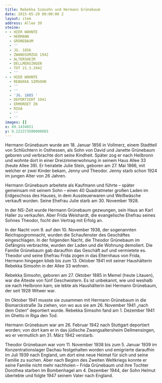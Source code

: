```yaml
---
title: Rebekka Simsohn und Hermann Grünebaum
date: 2015-05-20 00:00:00 Z
layout: item
address: Allee 39
steine:
- - HIER WOHNTE
  - HERMANN
  - GRÜNEBAUM
  - ''
  - JG. 1856
  - ZWANGSUMZUG 1942
  - ALTERSHEIM
  - DELLMENSINGEN
  - TOT 21.3.1942
  - ''
- - HIER WOHNTE
  - REBEKKA SIMSOHN
  - ''
  - ''
  - 'JG. 1885 '
  - DEPORTIERT 1941
  - ERMORDET IN
  - RIGA
  - ''
  - ''
images: []
x: 49.1434651
y: 9.222373500000003
---
```


Hermann Grünebaum wurde am 18. Januar 1856 in Vollmerz, einem Stadtteil von Schlüchtern in Osthessen, als Sohn von David und Janette Grünebaum geboren und verbrachte dort seine Kindheit. Später zog er nach Heilbronn und wohnte dort in einer Dreizimmerwohnung in seinem Haus Allee 33 (heute Allee 39). Er heiratete Julie Stein, geboren am 27. Mai 1866, mit welcher er zwei Kinder bekam, Jenny und Theodor. Jenny starb schon 1924 im jungen Alter von 26 Jahren.

Hermann Grünebaum arbeitete als Kaufmann und führte – später gemeinsam mit seinem Sohn – einen 40 Quadratmeter großen Laden im Erdgeschoss des Hauses, in dem Aussteuerwaren und Weißwäsche verkauft wurden. Seine Ehefrau Julie starb am 30. November 1928.

In der NS-Zeit wurde Hermann Grünebaum gezwungen, sein Haus an Karl Haller zu verkaufen. Aber Frida Weishardt, die evangelische Ehefrau seines Sohnes Theodor, focht den Vertrag mit Erfolg an.

In der Nacht vom 9. auf den 10. November 1938, der sogenannten Reichspogromnacht, wurden die Schaufenster des Geschäftes eingeschlagen. In der folgenden Nacht, die Theodor Grünebaum im Gefängnis verbrachte, wurden der Laden und die Wohnung demoliert. Die Familie Grünebaum gab daraufhin das Geschäft auf und vermietete es. Theodor und seine Ehefrau Frida zogen in das Elternhaus von Frida, Hermann hingegen blieb bis zum 13. Oktober 1941 mit seiner Haushälterin Rebekka Simsohn in der Allee 33 wohnen.

Rebekka Simsohn, geboren am 27. Oktober 1885 in Memel (heute Litauen), war die Älteste von fünf Geschwistern. Es ist unbekannt, wie und weshalb sie nach Heilbronn kam; sie lebte als Haushälterin bei Hermann Grünebaum, der seit 1928 Witwer war.

Im Oktober 1941 musste sie zusammen mit Hermann Grünebaum in die Bismarckstraße 3a ziehen, von wo aus sie am 26. November 1941 „nach dem Osten“ deportiert wurde. Rebekka Simsohn fand am 1. Dezember 1941 im Ghetto in Riga den Tod.

Hermann Grünebaum war am 26. Februar 1942 nach Stuttgart deportiert worden; von dort kam er in das jüdische Zwangsaltersheim Dellmensingen, wo er vermutlich am 31. März 1942 verstarb.

Theodor Grünebaum war vom 11. November 1938 bis zum 5. Januar 1939 im Konzentrationslager Dachau festgehalten worden und emigrierte daraufhin im Juli 1939 nach England, um dort eine neue Heimat für sich und seine Familie zu suchen. Aber nach Beginn des Zweiten Weltkriegs konnte er seine Familie nicht mehr nachholen – Frida Grünebaum und ihre Tochter Dorothea starben im Bombenhagel am 4. Dezember 1944, der Sohn Helmut überlebte und folgte 1947 seinem Vater nach England.